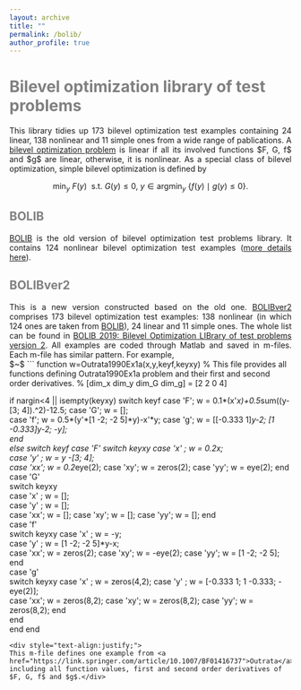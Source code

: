```yaml
---
layout: archive
title: ""   
permalink: /bolib/
author_profile: true
---
```


<span style="color:grey">Bilevel optimization library of test problems</span> 
===
<div style="text-align:justify;">
 This library tidies up  173 bilevel optimization test examples containing 24 linear, 138 nonlinear and  11 simple ones from a wide range of pablications. A <a href="https://biopt.github.io/solvers/">bilevel optimization problem</a> is linear if all its involved functions $F, G, f$ and $g$ are linear, otherwise, it is nonlinear. As a special class of bilevel optimization,  simple bilevel optimization is defined by
</div>

$$ \min_{y}~ F(y)~~ \mbox{s.t.}~  G(y)\leq 0,~ y\in \mbox{argmin}_y~ \{ f(y)\mid g(y)\leq 0 \}. \nonumber $$

<span style="color:grey">BOLIB</span>
---
<div style="text-align:justify;">
 <a href="https://github.com/ShenglongZhou/BOLIB">BOLIB</a> is the old version of  bilevel optimization test problems library.  It contains 124 nonlinear bilevel optimization test examples (<a href="https://www.researchgate.net/publication/325120369">more details here</a>). 
</div>

<span style="color:grey">BOLIBver2</span>
---
<div style="text-align:justify;">
This is a new version constructed based on the old one. <a href="\files\BOLIBver2.zip">BOLIBver2</a> comprises 173  bilevel optimization test examples: 138 nonlinear  (in which 124 ones are taken from <a href="https://github.com/ShenglongZhou/BOLIB">BOLIB</a>), 24 linear and  11 simple ones. The whole list can be found in <a href="\files\Paper.pdf">BOLIB 2019: Bilevel Optimization LIBrary of test problems version 2</a>. All examples are coded through Matlab and saved in m-files. Each m-file has similar pattern. For example,
</div>
$~$
 ```
function w=Outrata1990Ex1a(x,y,keyf,keyxy)
% This file provides all functions defining Outrata1990Ex1a problem and their first and second order derivatives.
% [dim_x dim_y dim_G dim_g] = [2 2 0 4]

if nargin<4 || isempty(keyxy)
    switch keyf
    case 'F'; w = 0.1*(x'*x)+0.5*sum((y-[3; 4]).^2)-12.5;
    case 'G'; w = [];   
    case 'f'; w = 0.5*(y'*[1 -2; -2 5]*y)-x'*y;
    case 'g'; w = [[-0.333 1]*y-2; [1 -0.333]*y-2; -y];   
    end    
else
    switch keyf
    case 'F'
        switch keyxy
        case 'x' ; w = 0.2*x;         
        case 'y' ; w = y -[3; 4];     
        case 'xx'; w = 0.2*eye(2);
        case 'xy'; w = zeros(2);
        case 'yy'; w = eye(2);
        end 
    case 'G'  
        switch keyxy            
        case 'x' ; w = [];    
        case 'y' ; w = [];          
        case 'xx'; w = [];
        case 'xy'; w = [];
        case 'yy'; w = [];
        end           
    case 'f'   
        switch keyxy
        case 'x' ; w = -y;    
        case 'y' ; w = [1 -2; -2 5]*y-x;        
        case 'xx'; w = zeros(2);
        case 'xy'; w = -eye(2);
        case 'yy'; w = [1 -2; -2 5];
        end           
    case 'g'   
        switch keyxy
        case 'x' ; w = zeros(4,2);
        case 'y' ; w = [-0.333 1; 1 -0.333; -eye(2)];                
        case 'xx'; w = zeros(8,2);
        case 'xy'; w = zeros(8,2);
        case 'yy'; w = zeros(8,2);
        end        
   end   
end
end
 ```
<div style="text-align:justify;">
 This m-file defines one example from <a href="https://link.springer.com/article/10.1007/BF01416737">Outrata</a>, including all function values, first and second order derivatives of $F, G, f$ and $g$.</div>
